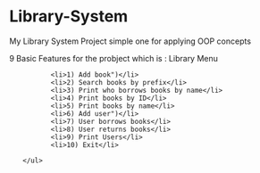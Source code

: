 # Library-System
My Library System Project 
simple one for applying OOP concepts

9 Basic Features for the probject which is :
    Library Menu
     <ul>
        
    
           <li>1) Add book")</li>
           <li>2) Search books by prefix</li>
           <li>3) Print who borrows books by name</li>
           <li>4) Print books by ID</li>
           <li>5) Print books by name</li>
           <li>6) Add user")</li>
           <li>7) User borrows books</li>
           <li>8) User returns books</li>
           <li>9) Print Users</li>
           <li>10) Exit</li>

    </ul>
